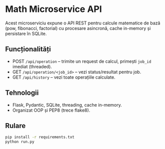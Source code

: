 # Math Microservice API

Acest microserviciu expune o API REST pentru calcule matematice de bază (pow, fibonacci, factorial) cu procesare asincronă, cache in-memory și persistare în SQLite.

## Funcționalități
- POST `/api/operation` – trimite un request de calcul, primești `job_id` imediat (threaded).
- GET `/api/operation/<job_id>` – vezi status/resultat pentru job.
- GET `/api/history` – vezi toate operațiile calculate.

## Tehnologii
- Flask, Pydantic, SQLite, threading, cache in-memory.
- Organizat OOP și PEP8 (trece flake8).

## Rulare
```bash
pip install -r requirements.txt
python run.py

